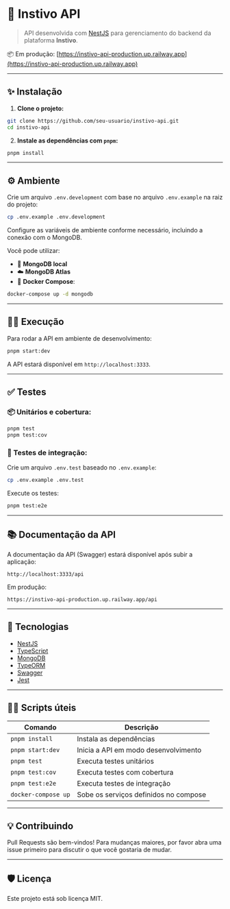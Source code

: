 # 🧠 Instivo API

> API desenvolvida com [NestJS](https://nestjs.com) para gerenciamento do backend da plataforma **Instivo**.

📦 Em produção: [https://instivo-api-production.up.railway.app](https://instivo-api-production.up.railway.app)

---

## ✨ Instalação

1. **Clone o projeto:**

```bash
git clone https://github.com/seu-usuario/instivo-api.git
cd instivo-api
```

2. **Instale as dependências com `pnpm`:**

```bash
pnpm install
```

---

## ⚙️ Ambiente

Crie um arquivo `.env.development` com base no arquivo `.env.example` na raiz do projeto:

```bash
cp .env.example .env.development
```

Configure as variáveis de ambiente conforme necessário, incluindo a conexão com o MongoDB.

Você pode utilizar:

* 🧪 **MongoDB local**
* ☁️ **MongoDB Atlas**
* 🐳 **Docker Compose**:

```bash
docker-compose up -d mongodb
```

---

## 🏃‍♂️ Execução

Para rodar a API em ambiente de desenvolvimento:

```bash
pnpm start:dev
```

A API estará disponível em `http://localhost:3333`.

---

## ✅ Testes

### 📦 Unitários e cobertura:

```bash
pnpm test
pnpm test:cov
```

### 🚀 Testes de integração:

Crie um arquivo `.env.test` baseado no `.env.example`:

```bash
cp .env.example .env.test
```

Execute os testes:

```bash
pnpm test:e2e
```

---

## 📚 Documentação da API

A documentação da API (Swagger) estará disponível após subir a aplicação:

```
http://localhost:3333/api
```

Em produção:

```
https://instivo-api-production.up.railway.app/api
```

---

## 🧪 Tecnologias

* [NestJS](https://nestjs.com)
* [TypeScript](https://www.typescriptlang.org/)
* [MongoDB](https://www.mongodb.com/)
* [TypeORM](https://typeorm.io/)
* [Swagger](https://swagger.io/tools/swagger-ui/)
* [Jest](https://jestjs.io/)

---

## 🧑‍💻 Scripts úteis

| Comando             | Descrição                             |
| ------------------- | ------------------------------------- |
| `pnpm install`      | Instala as dependências               |
| `pnpm start:dev`    | Inicia a API em modo desenvolvimento  |
| `pnpm test`         | Executa testes unitários              |
| `pnpm test:cov`     | Executa testes com cobertura          |
| `pnpm test:e2e`     | Executa testes de integração          |
| `docker-compose up` | Sobe os serviços definidos no compose |

---

## 💡 Contribuindo

Pull Requests são bem-vindos! Para mudanças maiores, por favor abra uma issue primeiro para discutir o que você gostaria de mudar.

---

## 🛡️ Licença

Este projeto está sob licença MIT.
